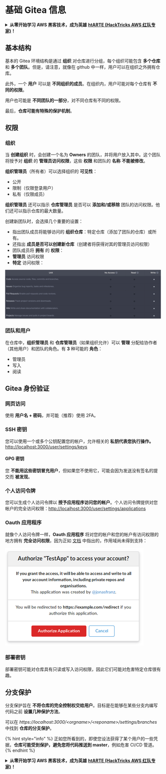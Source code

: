 # 基础 Gitea 信息

<details>

<summary><strong>从零开始学习 AWS 黑客技术，成为英雄</strong> <a href="https://training.hacktricks.xyz/courses/arte"><strong>htARTE (HackTricks AWS 红队专家)</strong></a><strong>！</strong></summary>

支持 HackTricks 的其他方式：

* 如果您想在 **HackTricks 中看到您的公司广告** 或 **下载 HackTricks 的 PDF**，请查看 [**订阅计划**](https://github.com/sponsors/carlospolop)！
* 获取 [**官方的 PEASS & HackTricks 商品**](https://peass.creator-spring.com)
* 发现 [**PEASS 家族**](https://opensea.io/collection/the-peass-family)，我们独家的 [**NFTs 集合**](https://opensea.io/collection/the-peass-family)
* **加入** 💬 [**Discord 群组**](https://discord.gg/hRep4RUj7f) 或 [**telegram 群组**](https://t.me/peass) 或在 **Twitter** 🐦 上 **关注** 我 [**@carlospolopm**](https://twitter.com/carlospolopm)**。**
* **通过向** [**HackTricks**](https://github.com/carlospolop/hacktricks) 和 [**HackTricks Cloud**](https://github.com/carlospolop/hacktricks-cloud) github 仓库提交 PR 来分享您的黑客技巧。

</details>

## 基本结构

基本的 Gitea 环境结构是通过 **组织** 对仓库进行分组，每个组织可能包含 **多个仓库** 和 **多个团队**。但是，请注意，就像在 github 中一样，用户可以在组织之外拥有仓库。

此外，一个 **用户** 可以是 **不同组织的成员**。在组织内，用户可能对每个仓库有 **不同的权限**。

用户也可能是 **不同团队的一部分**，对不同仓库有不同的权限。

最后，**仓库可能有特殊的保护机制**。

## 权限

### 组织

当 **创建组织** 时，会创建一个名为 **Owners** 的团队，并将用户放入其中。这个团队将授予对 **组织** 的 **管理员访问权限**，这些 **权限** 和团队的 **名称** **不能被修改**。

**组织管理员**（所有者）可以选择组织的 **可见性**：

* 公开
* 限制（仅限登录用户）
* 私有（仅限成员）

**组织管理员** 还可以指示 **仓库管理员** 是否可以 **添加和/或移除** 团队的访问权限。他们还可以指示仓库的最大数量。

创建新团队时，会选择几个重要的设置：

* 指出团队成员将能够访问的 **组织仓库**：特定仓库（添加了团队的仓库）或所有。
* 还指出 **成员是否可以创建新仓库**（创建者将获得对其的管理员访问权限）
* 团队成员将 **拥有** 的 **权限**：
* **管理员** 访问权限
* **特定** 访问权限：

![](<../../.gitbook/assets/image (3) (1) (1) (1) (1) (1).png>)

### 团队和用户

在仓库中，**组织管理员** 和 **仓库管理员**（如果组织允许）可以 **管理** 分配给协作者（其他用户）和团队的角色。有 **3** 种可能的 **角色**：

* 管理员
* 写入
* 阅读

## Gitea 身份验证

### 网页访问

使用 **用户名 + 密码**，并可能（推荐）使用 2FA。

### **SSH 密钥**

您可以使用一个或多个公钥配置您的帐户，允许相关的 **私钥代表您执行操作。** [http://localhost:3000/user/settings/keys](http://localhost:3000/user/settings/keys)

#### **GPG 密钥**

您 **不能用这些密钥冒充用户**，但如果您不使用它，可能会因为发送没有签名的提交而 **被发现**。

### **个人访问令牌**

您可以生成个人访问令牌以 **授予应用程序访问您的帐户**。个人访问令牌提供对您帐户的完全访问权限：[http://localhost:3000/user/settings/applications](http://localhost:3000/user/settings/applications)

### Oauth 应用程序

就像个人访问令牌一样，**Oauth 应用程序** 将对您的帐户和您的帐户有访问权限的地方拥有 **完全访问权限**，因为正如 [文档](https://docs.gitea.io/en-us/oauth2-provider/#scopes) 中指出的，作用域尚未得到支持：

![](<../../.gitbook/assets/image (60).png>)

### 部署密钥

部署密钥可能对仓库具有只读或写入访问权限，因此它们可能对危害特定仓库很有趣。

## 分支保护

分支保护旨在 **不将仓库的完全控制权交给用户**。目标是在能够在某些分支内编写代码之前 **设置几种保护方法**。

可以在 _https://localhost:3000/\<orgname>/\<reponame>/settings/branches_ 中找到 **仓库的分支保护**。

{% hint style="info" %}
正如您所看到的，即使您设法获得了某个用户的一些凭据，**仓库可能受到保护，避免您将代码推送到 master**，例如危害 CI/CD 管道。
{% endhint %}

<details>

<summary><strong>从零开始学习 AWS 黑客技术，成为英雄</strong> <a href="https://training.hacktricks.xyz/courses/arte"><strong>htARTE (HackTricks AWS 红队专家)</strong></a><strong>！</strong></summary>

支持 HackTricks 的其他方式：

* 如果您想在 **HackTricks 中看到您的公司广告** 或 **下载 HackTricks 的 PDF**，请查看 [**订阅计划**](https://github.com/sponsors/carlospolop)！
* 获取 [**官方的 PEASS & HackTricks 商品**](https://peass.creator-spring.com)
* 发现 [**PEASS 家族**](https://opensea.io/collection/the-peass-family)，我们独家的 [**NFTs 集合**](https://opensea.io/collection/the-peass-family)
* **加入** 💬 [**Discord 群组**](https://discord.gg/hRep4RUj7f) 或 [**telegram 群组**](https://t.me/peass) 或在 **Twitter** 🐦 上 **关注** 我 [**@carlospolopm**](https://twitter.com/carlospolopm)**。**
* **通过向** [**HackTricks**](https://github.com/carlospolop/hacktricks) 和 [**HackTricks Cloud**](https://github.com/carlospolop/hacktricks-cloud) github 仓库提交 PR 来分享您的黑客技巧。

</details>
